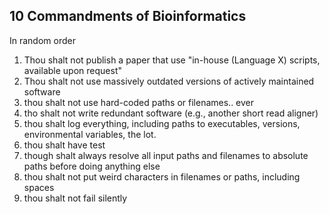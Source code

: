 ## 10 Commandments of Bioinformatics
In random order

1. Thou shalt not publish a paper that use "in-house (Language X) scripts, available upon request"
2. Thou shalt not use massively outdated versions of actively maintained software
3. thou shalt not use hard-coded paths or filenames.. ever
4. tho shalt not write redundant software (e.g., another short read aligner)
5. thou shalt log everything, including paths to executables, versions, environmental variables, the lot.
6. thou shalt have test
7. though shalt always resolve all input paths and filenames to absolute paths before doing anything else
8. thou shalt not put weird characters in filenames or paths, including spaces
9. thou shalt not fail silently
